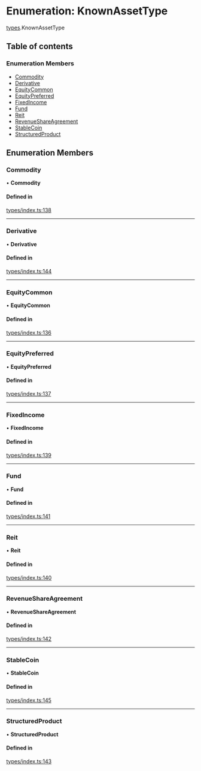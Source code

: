 # Enumeration: KnownAssetType

[types](../wiki/types).KnownAssetType

## Table of contents

### Enumeration Members

- [Commodity](../wiki/types.KnownAssetType#commodity)
- [Derivative](../wiki/types.KnownAssetType#derivative)
- [EquityCommon](../wiki/types.KnownAssetType#equitycommon)
- [EquityPreferred](../wiki/types.KnownAssetType#equitypreferred)
- [FixedIncome](../wiki/types.KnownAssetType#fixedincome)
- [Fund](../wiki/types.KnownAssetType#fund)
- [Reit](../wiki/types.KnownAssetType#reit)
- [RevenueShareAgreement](../wiki/types.KnownAssetType#revenueshareagreement)
- [StableCoin](../wiki/types.KnownAssetType#stablecoin)
- [StructuredProduct](../wiki/types.KnownAssetType#structuredproduct)

## Enumeration Members

### Commodity

• **Commodity**

#### Defined in

[types/index.ts:138](https://github.com/PolymathNetwork/polymesh-sdk/blob/c6fe1be3/src/types/index.ts#L138)

___

### Derivative

• **Derivative**

#### Defined in

[types/index.ts:144](https://github.com/PolymathNetwork/polymesh-sdk/blob/c6fe1be3/src/types/index.ts#L144)

___

### EquityCommon

• **EquityCommon**

#### Defined in

[types/index.ts:136](https://github.com/PolymathNetwork/polymesh-sdk/blob/c6fe1be3/src/types/index.ts#L136)

___

### EquityPreferred

• **EquityPreferred**

#### Defined in

[types/index.ts:137](https://github.com/PolymathNetwork/polymesh-sdk/blob/c6fe1be3/src/types/index.ts#L137)

___

### FixedIncome

• **FixedIncome**

#### Defined in

[types/index.ts:139](https://github.com/PolymathNetwork/polymesh-sdk/blob/c6fe1be3/src/types/index.ts#L139)

___

### Fund

• **Fund**

#### Defined in

[types/index.ts:141](https://github.com/PolymathNetwork/polymesh-sdk/blob/c6fe1be3/src/types/index.ts#L141)

___

### Reit

• **Reit**

#### Defined in

[types/index.ts:140](https://github.com/PolymathNetwork/polymesh-sdk/blob/c6fe1be3/src/types/index.ts#L140)

___

### RevenueShareAgreement

• **RevenueShareAgreement**

#### Defined in

[types/index.ts:142](https://github.com/PolymathNetwork/polymesh-sdk/blob/c6fe1be3/src/types/index.ts#L142)

___

### StableCoin

• **StableCoin**

#### Defined in

[types/index.ts:145](https://github.com/PolymathNetwork/polymesh-sdk/blob/c6fe1be3/src/types/index.ts#L145)

___

### StructuredProduct

• **StructuredProduct**

#### Defined in

[types/index.ts:143](https://github.com/PolymathNetwork/polymesh-sdk/blob/c6fe1be3/src/types/index.ts#L143)
